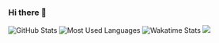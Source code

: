 ### Hi there 👋

<img src="https://github-readme-stats.vercel.app/api?username=ALuoBo&show_icons=true&count_private=true&theme=tokyonight" alt="GitHub Stats"/>
<img src="https://github-readme-stats.vercel.app/api/top-langs/?username=ALuoBo&layout=compact&theme=tokyonight&card_width=445" alt="Most Used Languages"/>
<img src="https://github-readme-stats.vercel.app/api/wakatime?username=ALuoBo&layout=compact&theme=tokyonight&langs_count=8" alt="Wakatime Stats"/>
<img src="https://komarev.com/ghpvc/?username=ALuoBo&&style=flat-square" />

